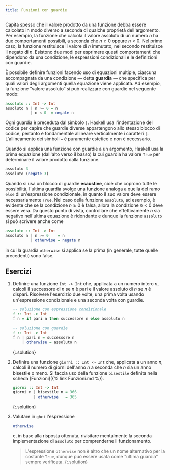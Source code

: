```yaml
---
title: Funzioni con guardie
---
```


Capita spesso che il valore prodotto da una funzione debba essere
calcolato in modo diverso a seconda di qualche proprietà
dell'argomento. Per esempio, la funzione che calcola il valore
assoluto di un numero $n$ ha due comportamenti possibili, a seconda
che $n \geq 0$ oppure $n < 0$. Nel primo caso, la funzione
restituisce il valore di $n$ immutato, nel secondo restituisce il
negato di $n$. Esistono due modi per esprimere questi comportamenti
che dipendono da una condizione, le espressioni condizionali e le
definizioni con guardie.

È possibile definire funzioni facendo uso di equazioni multiple,
ciascuna accompagnata da una condizione — detta **guardia** — che
specifica per quali valori degli argomenti quella equazione viene
applicata. Ad esempio, la funzione “valore assoluto” si può
realizzare con guardie nel seguente modo:

```haskell
assoluto :: Int -> Int
assoluto n | n >= 0 = n
           | n < 0  = negate n
```

Ogni guardia è preceduta dal simbolo `|`. Haskell usa l'indentazione
del codice per capire che guardie diverse appartengono allo stesso
blocco di codice, pertanto è fondamentale allineare verticalmente i
caratteri `|`. L'allineamento dei simboli `=` è puramente estetico e
non è necessario.

Quando si applica una funzione con guardie a un argomento, Haskell
usa la prima equazione (dall'alto verso il basso) la cui guardia ha
valore `True` per determinare il valore prodotto dalla funzione.

```haskell
assoluto 3
assoluto (negate 3)
```

Quando si usa un blocco di guardie **esaustive**, cioè che coprono
tutte le possibilità, l'ultima guardia svolge una funzione analoga a
quella del ramo `else` di un'espressione condizionale, in quanto il
suo valore deve essere necessariamente `True`. Nel caso della
funzione `assoluto`, ad esempio, è evidente che se la condizione $n
\geq 0$ è falsa, allora la condizione $n < 0$ deve essere vera. Da
questo punto di vista, controllare che effettivamente $n$ sia
negativo nell'ultima equazione è ridondante e dunque la funzione
`assoluto` si può scrivere anche come

```haskell
assoluto :: Int -> Int
assoluto n | n >= 0    = n
           | otherwise = negate n
```

in cui la guardia `otherwise` si applica se la prima (in generale,
tutte quelle precedenti) sono false.

## Esercizi

1. Definire una funzione `Int -> Int` che, applicata a un numero
   intero $n$, calcoli il successore di $n$ se $n$ è pari e il
   valore assoluto di $n$ se $n$ è dispari. Risolvere l'esercizio
   due volte, una prima volta usando un'espressione condizionale e
   una seconda volta con guardie.
   ```haskell
   -- soluzione con espressione condizionale
   f :: Int -> Int
   f n = if pari n then successore n else assoluto n

   -- soluzione con guardie
   f :: Int -> Int
   f n | pari n = successore n
       | otherwise = assoluto n
   ```
   {:.solution}
2. Definire una funzione `giorni :: Int -> Int` che, applicata a un
   anno $n$, calcoli il numero di giorni dell'anno $n$ a seconda che
   $n$ sia un anno bisestile o meno. Si faccia uso della funzione
   `bisestile` definita nella scheda [Funzioni]({% link Funzioni.md %}).
   ```haskell
   giorni :: Int -> Int
   giorni n | bisestile n = 366
            | otherwise   = 365
   ```
   {:.solution}
3. Valutare in `ghci` l'espressione

   ```haskell
   otherwise
   ```
   e, in base alla risposta ottenuta, rivisitare mentalmente la
   seconda implementazione di `assoluto` per comprenderne il
   funzionamento.

   > L'espressione `otherwise` non è altro che un nome alternativo
   > per la costante `True`, dunque può essere usata come "ultima
   > guardia" sempre verificata.
   {:.solution}
